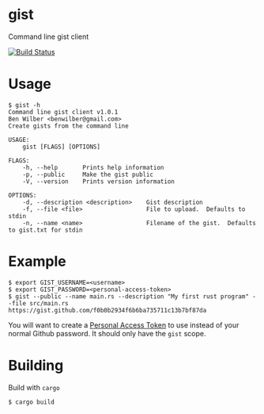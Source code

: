 # gist
Command line gist client

[![Build Status](https://travis-ci.org/benwilber/gist.svg?branch=master)](https://travis-ci.org/benwilber/gist)

# Usage
```shell
$ gist -h
Command line gist client v1.0.1
Ben Wilber <benwilber@gmail.com>
Create gists from the command line

USAGE:
    gist [FLAGS] [OPTIONS]

FLAGS:
    -h, --help       Prints help information
    -p, --public     Make the gist public
    -V, --version    Prints version information

OPTIONS:
    -d, --description <description>    Gist description
    -f, --file <file>                  File to upload.  Defaults to stdin
    -n, --name <name>                  Filename of the gist.  Defaults to gist.txt for stdin
```

# Example
```shell
$ export GIST_USERNAME=<username>
$ export GIST_PASSWORD=<personal-access-token>
$ gist --public --name main.rs --description "My first rust program" --file src/main.rs
https://gist.github.com/f0b0b2934f6b6ba735711c13b7bf87da
```

You will want to create a [Personal Access Token](https://github.com/blog/1509-personal-api-tokens) to use instead of your normal Github password.  It should only have the `gist` scope.

# Building
Build with `cargo`
```shell
$ cargo build
```
